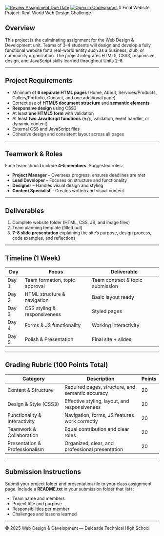 [![Review Assignment Due Date](https://classroom.github.com/assets/deadline-readme-button-22041afd0340ce965d47ae6ef1cefeee28c7c493a6346c4f15d667ab976d596c.svg)](https://classroom.github.com/a/qmL1l9c6)
[![Open in Codespaces](https://classroom.github.com/assets/launch-codespace-2972f46106e565e64193e422d61a12cf1da4916b45550586e14ef0a7c637dd04.svg)](https://classroom.github.com/open-in-codespaces?assignment_repo_id=21200208)
﻿# Final Website Project: Real-World Web Design Challenge

## Overview
This project is the culminating assignment for the Web Design & Development unit. 
Teams of 3–4 students will design and develop a fully functional website for a real-world entity such as a business, club, or community organization. 
The project integrates HTML5, CSS3, responsive design, and JavaScript skills learned throughout Units 2–6.

---

## Project Requirements
- Minimum of **6 separate HTML pages** (Home, About, Services/Products, Gallery/Portfolio, Contact, and one additional page)
- Correct use of **HTML5 document structure** and **semantic elements**
- **Responsive design** using CSS3
- At least **one HTML5 form** with validation
- At least **two JavaScript functions** (e.g., validation, event handler, or dynamic content)
- External CSS and JavaScript files
- Cohesive design and consistent layout across all pages

---

## Teamwork & Roles
Each team should include **4-5 members**. Suggested roles:
- **Project Manager** – Oversees progress, ensures deadlines are met
- **Lead Developer** – Focuses on structure and functionality
- **Designer** – Handles visual design and styling
- **Content Specialist** – Creates written and visual content

---

## Deliverables
1. Complete website folder (HTML, CSS, JS, and image files)
2. Team planning template (filled out)
3. **7–8 slide presentation** explaining the site’s purpose, design process, code examples, and reflections

---

## Timeline (1 Week)
| Day | Focus | Deliverable |
|------|--------|-------------|
| Day 1 | Team formation, topic approval | Team contract & topic submission |
| Day 2 | HTML structure & navigation | Basic layout ready |
| Day 3 | CSS styling & responsiveness | Styled pages |
| Day 4 | Forms & JS functionality | Working interactivity |
| Day 5 | Polish & Presentation | Final site + slides |

---

## Grading Rubric (100 Points Total)
| Category | Description | Points |
|-----------|--------------|--------|
| Content & Structure | Required pages, structure, and semantic accuracy | 20 |
| Design & Style (CSS3) | Effective styling, layout, and responsiveness | 20 |
| Functionality & Interactivity | Navigation, forms, JS features work correctly | 20 |
| Teamwork & Collaboration | Equal contribution and clear roles | 20 |
| Presentation & Professionalism | Organized, clear, and professional presentation | 20 |

---

## Submission Instructions
Submit your project folder and presentation file to your class assignment page. 
Include a **README.txt** in your submission folder that lists:
- Team name and members
- Project title and purpose
- Responsibilities per member
- Challenges and lessons learned

---

© 2025 Web Design & Development — Delcastle Technical High School
